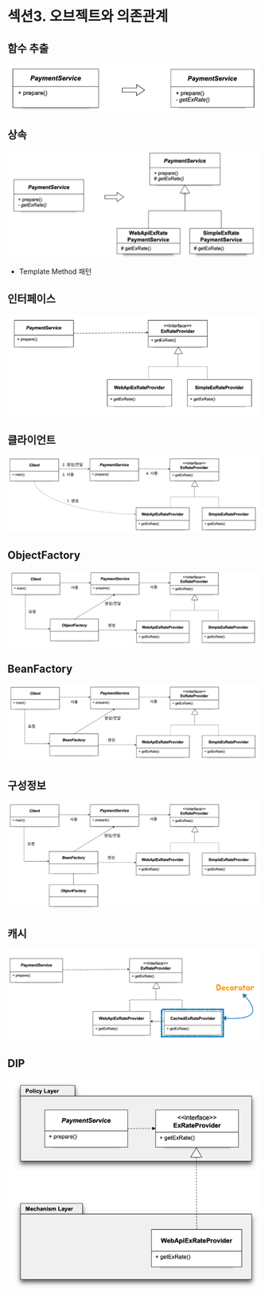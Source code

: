 # 섹션3. 오브젝트와 의존관계
## 함수 추출
![](../images/ch02/1_함수추출.png)
## 상속
![](../images/ch02/2_상속.png)
- Template Method 패턴
## 인터페이스
![](../images/ch02/3_인터페이스.png)
## 클라이언트
![](../images/ch02/4_클라이언트.png)
## ObjectFactory
![](../images/ch02/5_ObjectFactory.png)
## BeanFactory
![](../images/ch02/6_BeanFactory.png)
## 구성정보
![](../images/ch02/7_구성정보.png)
## 캐시
![](../images/ch02/8_캐시.png)
## DIP
![](../images/ch02/9_DIP.png)